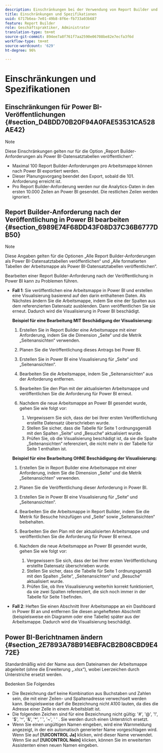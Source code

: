 ```yaml
---
description: Einschränkungen bei der Verwendung von Report Builder und Microsoft Power BI.
title: Einschränkungen und Spezifikationen
uuid: 6717b6ea-7e01-49b8-8f6e-fb733a03b687
feature: Report Builder
role: Geschäftspraktiker, Administrator
translation-type: tm+mt
source-git-commit: 894ee7a8f761f7aa2590e06708be82e7ecfa3f6d
workflow-type: tm+mt
source-wordcount: '629'
ht-degree: 96%

---
```



# Einschränkungen und Spezifikationen

## Einschränkungen für Power BI-Veröffentlichungen {#section_D4BDD70B20F94A0FAE53531CA528AE42}

>[!NOTE]
>
> Diese Einschränkungen gelten nur für die Option „Report Builder-Anforderungen als Power BI-Datensatztabellen veröffentlichen“.

* Maximal 100 Report Builder-Anforderungen pro Arbeitsmappe können nach Power BI exportiert werden.
* Dieser Planungsvorgang beendet den Export, sobald die 101. Anforderung erreicht ist.
* Pro Report Builder-Anforderung werden nur die Analytics-Daten in den ersten 10.000 Zeilen an Power BI gesendet. Die restlichen Zeilen werden ignoriert.

## Report Builder-Anforderung nach der Veröffentlichung in Power BI bearbeiten {#section_6989E74F68DD43F08D37C36B6777DB50}

>[!NOTE]
>
> Diese Angaben gelten für die Optionen „Alle Report Builder-Anforderungen als Power BI-Datensatztabellen veröffentlichen“ und „Alle formatierten Tabellen der Arbeitsmappe als Power BI-Datensatztabellen veröffentlichen“.

Bearbeiten einer Report Builder-Anforderung nach der Veröffentlichung in Power BI kann zu Problemen führen.

* **Fall 1**: Sie veröffentlichen eine Arbeitsmappe in Power BI und erstellen eine Visualisierung basierend auf den darin enthaltenen Daten. Als Nächstes ändern Sie die Arbeitsmappe, indem Sie eine der Spalten aus dem referenzierten Datensatz ausblenden. Dann veröffentlichen Sie sie erneut. Dadurch wird die Visualisierung in Power BI beschädigt.

   **Beispiel für eine Bearbeitung MIT Beschädigung der Visualisierung:**

   1. Erstellen Sie in Report Builder eine Arbeitsmappe mit einer Anforderung, indem Sie die Dimension „Seite“ und die Metrik „Seitenansichten“ verwenden.
   2. Planen Sie die Veröffentlichung dieses Antrags bei Power BI.
   3. Erstellen Sie in Power BI eine Visualisierung für „Seite“ und „Seitenansichten“.
   4. Bearbeiten Sie die Arbeitsmappe, indem Sie „Seitenansichten“ aus der Anforderung entfernen.
   5. Bearbeiten Sie den Plan mit der aktualisierten Arbeitsmappe und veröffentlichen Sie die Anforderung für Power BI erneut.
   6. Nachdem die neue Arbeitsmappe an Power BI gesendet wurde, gehen Sie wie folgt vor:

      1. Vergewissern Sie sich, dass der bei Ihrer ersten Veröffentlichung erstellte Datensatz überschrieben wurde.
      2. Stellen Sie sicher, dass die Tabelle für Seite 1 ordnungsgemäß mit den Spalten „Seite“ und „Besuche“ aktualisiert wurde.
      3. Prüfen Sie, ob die Visualisierung beschädigt ist, da sie die Spalte „Seitenansichten“ referenziert, die nicht mehr in der Tabelle für Seite 1 enthalten ist.

   **Beispiel für eine Bearbeitung OHNE Beschädigung der Visualisierung:**

   1. Erstellen Sie in Report Builder eine Arbeitsmappe mit einer Anforderung, indem Sie die Dimension „Seite“ und die Metrik „Seitenansichten“ verwenden.
   2. Planen Sie die Veröffentlichung dieser Anforderung in Power BI.
   3. Erstellen Sie in Power BI eine Visualisierung für „Seite“ und „Seitenansichten“.
   4. Bearbeiten Sie die Arbeitsmappe in Report Builder, indem Sie die Metrik für Besuche hinzufügen und „Seite“ sowie „Seitenansichten“ beibehalten.
   5. Bearbeiten Sie den Plan mit der aktualisierten Arbeitsmappe und veröffentlichen Sie die Anforderung für Power BI erneut.
   6. Nachdem die neue Arbeitsmappe an Power BI gesendet wurde, gehen Sie wie folgt vor:

      1. Vergewissern Sie sich, dass der bei Ihrer ersten Veröffentlichung erstellte Datensatz überschrieben wurde.
      2. Stellen Sie sicher, dass die Tabelle für Seite 1 ordnungsgemäß mit den Spalten „Seite“, „Seitenansichten“ und „Besuche“ aktualisiert wurde.
      3. Prüfen Sie, ob Ihre Visualisierung weiterhin korrekt funktioniert, da sie zwei Spalten referenziert, die sich noch immer in der Tabelle für Seite 1 befinden.


* **Fall 2**: Heften Sie einen Abschnitt Ihrer Arbeitsmappe an ein Dashboard in Power BI an und entfernen Sie diesen angehefteten Abschnitt (beispielsweise ein Diagramm oder eine Tabelle) später aus der Arbeitsmappe. Dadurch wird die Visualisierung beschädigt.

## Power BI-Berichtnamen ändern {#section_2E7893A78B914EBFACB2B08CBD9E472E}

Standardmäßig wird der Name aus dem Dateinamen der Arbeitsmappe abgeleitet (ohne die Erweiterung „.xlsx“), wobei Leerzeichen durch Unterstriche ersetzt werden.

Bedenken Sie Folgendes

* Die Bezeichnung darf keine Kombination aus Buchstaben und Zahlen sein, die mit einer Zeilen- und Spaltenadresse verwechselt werden kann. Beispielsweise darf die Bezeichnung nicht A100 lauten, da dies die Adresse einer Zelle in einem Arbeitsblatt ist.
* Die folgenden Zeichen sind für eine Bezeichnung nicht gültig: &#39;#&#39;, &#39;@&#39;, &#39;!&#39;, &#39;$&#39;, &#39;^&#39;, &#39;&amp;&#39;, &#39;*&#39;, &#39;`&#39;, &#39;~&#39;, &#39; &#39; . Sie werden durch einen Unterstrich ersetzt.
* Wenn Sie einen ungültigen Namen eingeben, wird eine Warnmeldung angezeigt, in der ein automatisch generierter Name vorgeschlagen wird. Wenn Sie auf **[!UICONTROL Ja]** klicken, wird dieser Name verwendet. Wenn Sie auf **[!UICONTROL Nein]** klicken, können Sie im erweiterten Assistenten einen neuen Namen eingeben.

